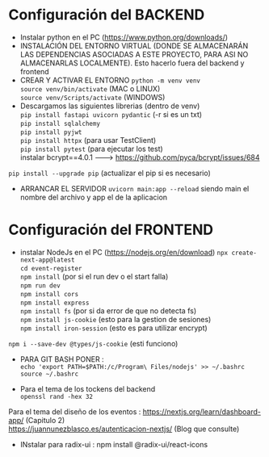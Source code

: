 # Configuración del BACKEND 
- Instalar python en el PC (https://www.python.org/downloads/)
- INSTALACIÓN DEL ENTORNO VIRTUAL (DONDE SE ALMACENARÁN LAS DEPENDENCIAS ASOCIADAS A ESTE PROYECTO, PARA ASI NO ALMACENARLAS LOCALMENTE). Esto hacerlo fuera del backend y frontend  
- CREAR Y ACTIVAR EL ENTORNO
 `python -m venv venv`  
`source venv/bin/activate` (MAC o LINUX)    
`source venv/Scripts/activate` (WINDOWS)  
- Descargamos las siguientes librerias (dentro de venv)  
`pip install fastapi uvicorn pydantic` (-r si es un txt)  
`pip install sqlalchemy`  
`pip install pyjwt`  
`pip install httpx` (para usar TestClient)  
`pip install pytest` (para ejecutar los test)  
instalar bcrypt==4.0.1 ---> https://github.com/pyca/bcrypt/issues/684    

`pip install --upgrade pip` (actualizar el pip si es necesario)   

- ARRANCAR EL SERVIDOR
`uvicorn main:app --reload`  siendo main el nombre del archivo y app el de la aplicacion
# Configuración del FRONTEND 
- instalar NodeJs en el PC (https://nodejs.org/en/download)
`npx create-next-app@latest`  
`cd event-register`  
`npm install` (por si el run dev o el start falla)  
`npm run dev`  
`npm install cors`  
`npm install express`  
`npm install fs` (por si da error de que no detecta fs)  
`npm install js-cookie` (esto para la gestion de sesiones)  
`npm install iron-session` (esto es para utilizar encrypt)  

`npm i --save-dev @types/js-cookie` (esti funciono)   
- PARA GIT BASH PONER :   
`echo 'export PATH=$PATH:/c/Program\ Files/nodejs' >> ~/.bashrc`  
`source ~/.bashrc`  

- Para el tema de los tockens del backend  
`openssl rand -hex 32`  

Para el tema del diseño de los eventos : https://nextjs.org/learn/dashboard-app/ (Capitulo 2)  
https://juannunezblasco.es/autenticacion-nextjs/ (Blog que consulte)  

- INstalar para radix-ui : 
npm install @radix-ui/react-icons  


